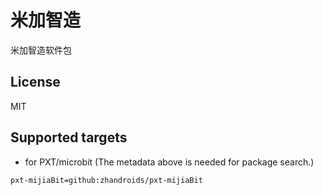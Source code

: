 # 米加智造

米加智造软件包



## License

MIT

## Supported targets

* for PXT/microbit
(The metadata above is needed for package search.)

```package
pxt-mijiaBit=github:zhandroids/pxt-mijiaBit
```
